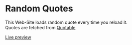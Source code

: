 # Random Quotes



This Web-Site loads random quote every time you reload it.\
Quotes are fetched from [Quotable](https://github.com/lukePeavey/quotable)

[Live preview](https://avetisovi.github.io/random_quotes/)
